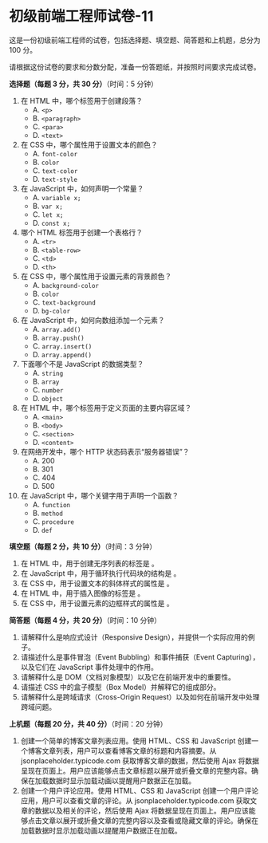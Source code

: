 # 初级前端工程师试卷-11

这是一份初级前端工程师的试卷，包括选择题、填空题、简答题和上机题，总分为 100 分。

请根据这份试卷的要求和分数分配，准备一份答题纸，并按照时间要求完成试卷。

**选择题（每题 3 分，共 30 分）**（时间：5 分钟）

1. 在 HTML 中，哪个标签用于创建段落？
   - A. `<p>`
   - B. `<paragraph>`
   - C. `<para>`
   - D. `<text>`
2. 在 CSS 中，哪个属性用于设置文本的颜色？
   - A. `font-color`
   - B. `color`
   - C. `text-color`
   - D. `text-style`
3. 在 JavaScript 中，如何声明一个常量？
   - A. `variable x;`
   - B. `var x;`
   - C. `let x;`
   - D. `const x;`
4. 哪个 HTML 标签用于创建一个表格行？
   - A. `<tr>`
   - B. `<table-row>`
   - C. `<td>`
   - D. `<th>`
5. 在 CSS 中，哪个属性用于设置元素的背景颜色？
   - A. `background-color`
   - B. `color`
   - C. `text-background`
   - D. `bg-color`
6. 在 JavaScript 中，如何向数组添加一个元素？
   - A. `array.add()`
   - B. `array.push()`
   - C. `array.insert()`
   - D. `array.append()`
7. 下面哪个不是 JavaScript 的数据类型？
   - A. `string`
   - B. `array`
   - C. `number`
   - D. `object`
8. 在 HTML 中，哪个标签用于定义页面的主要内容区域？
   - A. `<main>`
   - B. `<body>`
   - C. `<section>`
   - D. `<content>`
9. 在网络开发中，哪个 HTTP 状态码表示“服务器错误”？
   - A. 200
   - B. 301
   - C. 404
   - D. 500
10. 在 JavaScript 中，哪个关键字用于声明一个函数？
    - A. `function`
    - B. `method`
    - C. `procedure`
    - D. `def`

**填空题（每题 2 分，共 10 分）**（时间：3 分钟）

1. 在 HTML 中，用于创建无序列表的标签是   。
2. 在 JavaScript 中，用于循环执行代码块的结构是   。
3. 在 CSS 中，用于设置文本的斜体样式的属性是   。
4. 在 HTML 中，用于插入图像的标签是   。
5. 在 CSS 中，用于设置元素的边框样式的属性是   。

**简答题（每题 4 分，共 20 分）**（时间：10 分钟）

1. 请解释什么是响应式设计（Responsive Design），并提供一个实际应用的例子。
2. 请描述什么是事件冒泡（Event Bubbling）和事件捕获（Event Capturing），以及它们在 JavaScript 事件处理中的作用。
3. 请解释什么是 DOM（文档对象模型）以及它在前端开发中的重要性。
4. 请描述 CSS 中的盒子模型（Box Model）并解释它的组成部分。
5. 请解释什么是跨域请求（Cross-Origin Request）以及如何在前端开发中处理跨域问题。

**上机题（每题 20 分，共 40 分）**（时间：20 分钟）

1. 创建一个简单的博客文章列表应用。使用 HTML、CSS 和 JavaScript 创建一个博客文章列表，用户可以查看博客文章的标题和内容摘要。从 jsonplaceholder.typicode.com 获取博客文章的数据，然后使用 Ajax 将数据呈现在页面上。用户应该能够点击文章标题以展开或折叠文章的完整内容。确保在加载数据时显示加载动画以提醒用户数据正在加载。
2. 创建一个用户评论应用。使用 HTML、CSS 和 JavaScript 创建一个用户评论应用，用户可以查看文章的评论。从 jsonplaceholder.typicode.com 获取文章的数据以及相关的评论，然后使用 Ajax 将数据呈现在页面上。用户应该能够点击文章以展开或折叠文章的完整内容以及查看或隐藏文章的评论。确保在加载数据时显示加载动画以提醒用户数据正在加载。